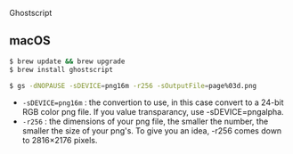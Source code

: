 Ghostscript

## macOS

~~~bash
$ brew update && brew upgrade
$ brew install ghostscript
~~~

~~~bash 
$ gs -dNOPAUSE -sDEVICE=png16m -r256 -sOutputFile=page%03d.png
~~~

- `-sDEVICE=png16m` : the convertion to use, in this case convert to a 24-bit RGB color png file. If you value transparancy, use -sDEVICE=pngalpha.
- `-r256` : the dimensions of your png file, the smaller the number, the smaller the size of your png's. To give you an idea, -r256 comes down to 2816×2176 pixels.